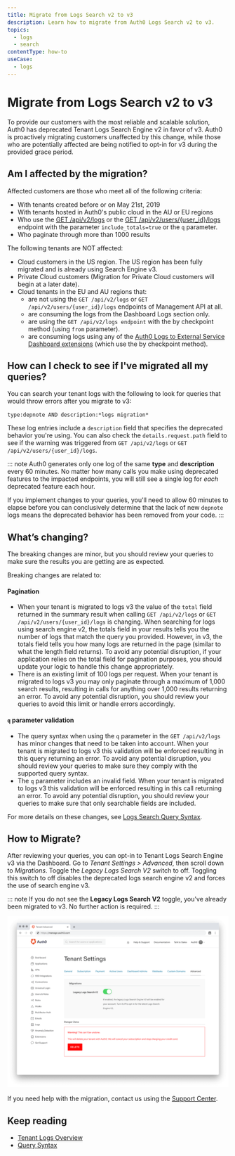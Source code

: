 ```yaml
---
title: Migrate from Logs Search v2 to v3
description: Learn how to migrate from Auth0 Logs Search v2 to v3.
topics:
  - logs
  - search
contentType: how-to 
useCase:
  - logs
---
```


# Migrate from Logs Search v2 to v3

To provide our customers with the most reliable and scalable solution, Auth0 has deprecated Tenant Logs Search Engine v2 in favor of v3.
Auth0 is proactively migrating customers unaffected by this change, while those who are potentially affected are being notified to opt-in for v3 during the provided grace period.

## Am I affected by the migration?

Affected customers are those who meet all of the following criteria:
* With tenants created before or on May 21st, 2019
* With tenants hosted in Auth0's public cloud in the AU or EU regions
* Who use the [GET /api/v2/logs](/api/v2#!/Logs/get_logs) or the [GET /api/v2/users/{user_id}/logs](/api/v2#!/Users/get_logs_by_user) endpoint with the parameter `include_totals=true` or the `q` parameter.
* Who paginate through more than 1000 results

The following tenants are NOT affected:
* Cloud customers in the US region. The US region has been fully migrated and is already using Search Engine v3.
* Private Cloud customers (Migration for Private Cloud customers will begin at a later date).
* Cloud tenants in the EU and AU regions that:
  * are not using the `GET /api/v2/logs` or `GET /api/v2/users/{user_id}/logs` endpoints of Management API at all.
  * are consuming the logs from the Dashboard Logs section only.
  * are using the `GET /api/v2/logs endpoint` with the by checkpoint method (using `from` parameter).
  * are consuming logs using any of the [Auth0 Logs to External Service Dashboard extensions](/extensions#export-auth0-logs-to-an-external-service) (which use the by checkpoint method).
  
## How can I check to see if I've migrated all my queries?

You can search your tenant logs with the following to look for queries that would throw errors after you migrate to v3:

```
type:depnote AND description:*logs migration*
```

These log entries include a `description` field that specifies the deprecated behavior you're using. You can also check the `details.request.path` field to see if the warning was triggered from `GET /api/v2/logs` or `GET /api/v2/users/{user_id}/logs`. 

::: note
Auth0 generates only one log of the same **type** and **description** every 60 minutes. No matter how many calls you make using deprecated features to the impacted endpoints, you will still see a single log for *each* deprecated feature each hour.

If you implement changes to your queries, you'll need to allow 60 minutes to elapse before you can conclusively determine that the lack of new `depnote` logs means the deprecated behavior has been removed from your code.
:::

## What’s changing?

The breaking changes are minor, but you should review your queries to make sure the results you are getting are as expected.

Breaking changes are related to:
#### Pagination
*  When your tenant is migrated to logs v3 the value of the `total` field returned in the summary result when calling `GET /api/v2/logs` or `GET /api/v2/users/{user_id}/logs` is changing. When searching for logs using search engine v2, the totals field in your results tells you the number of logs that match the query you provided. However, in v3, the totals field tells you how many logs are returned in the page (similar to what the length field returns). To avoid any potential disruption, if your application relies on the total field for pagination purposes, you should update your logic to handle this change appropriately. 
* There is an existing limit of 100 logs per request. When your tenant is migrated to logs v3 you may only paginate through a maximum of 1,000 search results, resulting in calls for anything over 1,000 results returning an error. To avoid any potential disruption, you should review your queries to avoid this limit or handle errors accordingly.
#### `q` parameter validation
* The query syntax when using the `q` parameter in the `GET /api/v2/logs` has minor changes that need to be taken into account. When your tenant is migrated to logs v3 this validation will be enforced resulting in this query returning an error. To avoid any potential disruption, you should review your queries to make sure they comply with the supported query syntax.
* The `q` parameter includes an invalid field. When your tenant is migrated to logs v3 this validation will be enforced resulting in this call returning an error. To avoid any potential disruption, you should review your queries to make sure that only searchable fields are included. 


For more details on these changes, see [Logs Search Query Syntax](/logs/query-syntax#search-engine-v3-breaking-changes). 

## How to Migrate?

After reviewing your queries, you can opt-in to Tenant Logs Search Engine v3 via the Dashboard. Go to *Tenant Settings > Advanced*, then scroll down to *Migrations*. Toggle the *Legacy Logs Search V2* switch to off. 
Toggling this switch to off disables the deprecated logs search engine v2 and forces the use of search engine v3.

::: note
If you do not see the **Legacy Logs Search V2** toggle, you've already been migrated to v3. No further action is required.
:::

![](/media/articles/logs/tenant-logs-migration.png)
 
If you need help with the migration, contact us using the [Support Center](https://support.auth0.com/).

## Keep reading
* [Tenant Logs Overview](/logs)
* [Query Syntax](/logs/query-syntax)
